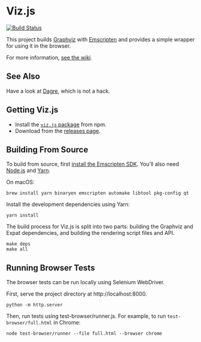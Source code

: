 # Viz.js

[![Build Status](https://travis-ci.org/mdaines/viz.js.svg?branch=master)](https://travis-ci.org/mdaines/viz.js)

This project builds [Graphviz](http://www.graphviz.org) with
[Emscripten](http://kripken.github.io/emscripten-site/) and provides a simple
wrapper for using it in the browser.

For more information, [see the wiki](https://github.com/mdaines/viz.js/wiki).

## See Also

Have a look at [Dagre](https://dagrejs.github.io/), which is not a hack.

## Getting Viz.js

- Install the [`viz.js` package](https://www.npmjs.com/package/viz.js) from npm.
- Download from the [releases page](https://github.com/mdaines/viz.js/releases).

## Building From Source

To build from source, first
[install the Emscripten SDK](http://kripken.github.io/emscripten-site/docs/getting_started/index.html).
You'll also need [Node.js](https://nodejs.org/) and [Yarn](https://yarnpkg.com).

On macOS:

```shell
brew install yarn binaryen emscripten automake libtool pkg-config qt
```

Install the development dependencies using Yarn:

    yarn install

The build process for Viz.js is split into two parts: building the Graphviz and
Expat dependencies, and building the rendering script files and API.

    make deps
    make all

## Running Browser Tests

The browser tests can be run locally using Selenium WebDriver.

First, serve the project directory at http://localhost:8000.

    python -m http.server

Then, run tests using test-browser/runner.js. For example, to run
`test-browser/full.html` in Chrome:

    node test-browser/runner --file full.html --browser chrome
